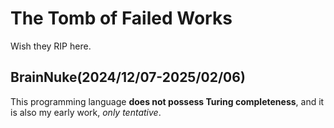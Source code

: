 # The Tomb of Failed Works
Wish they RIP here.
## BrainNuke(2024/12/07-2025/02/06)
This programming language **does not possess Turing completeness**, and it is also my early work, *only tentative*.
